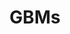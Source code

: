 ---
title: GBMs
linktitle: GBMs

# Optional header image (relative to `static/img/` folder).
header:
  caption: ""
  image: ""

# DO NOT MODIFY BELOW THIS LINE -------
menu_name: GBMs

menu:
  # main:
  #   parent: Groups
  groups:
    # parent: Groups
  gbms:
---